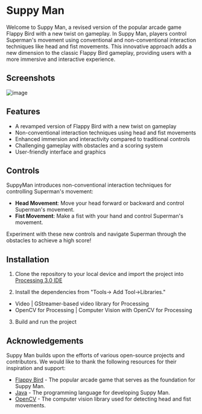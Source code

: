 
# Suppy Man

Welcome to Suppy Man, a revised version of the popular arcade game Flappy Bird with a new twist on gameplay. In Suppy Man, players control Superman's movement using conventional and non-conventional interaction techniques like head and fist movements. This innovative approach adds a new dimension to the classic Flappy Bird gameplay, providing users with a more immersive and interactive experience.



## Screenshots

![image](https://github.com/avanishgarg/SuppyMan/assets/44157009/446ee9a3-dde6-4303-94f4-ff843f90dc32)



## Features

- A revamped version of Flappy Bird with a new twist on gameplay
- Non-conventional interaction techniques using head and fist movements
- Enhanced immersion and interactivity compared to traditional controls
- Challenging gameplay with obstacles and a scoring system
- User-friendly interface and graphics


## Controls

SuppyMan introduces non-conventional interaction techniques for controlling Superman's movement:

- __Head Movement__: Move your head forward or backward and control Superman's movement.
- __Fist Movement__: Make a fist with your hand and control Superman's movement.

Experiment with these new controls and navigate Superman through the obstacles to achieve a high score!
## Installation

1. Clone the repository to your local device and import the project into [Processing 3.0 IDE](https://processing.org/download/)

2. Install the dependencies from "Tools-> Add Tool->Libraries."

- Video | GStreamer-based video library for Processing
- OpenCV for Processing | Computer Vision with OpenCV for Processing

3. Build and run the project



    
## Acknowledgements

Suppy Man builds upon the efforts of various open-source projects and contributors. We would like to thank the following resources for their inspiration and support:

- [Flappy Bird](https://en.wikipedia.org/wiki/Flappy_Bird) - The popular arcade game that serves as the foundation for Suppy Man.
- [Java](https://www.java.com/) - The programming language for developing Suppy Man.
- [OpenCV](https://www.java.com/) - The computer vision library used for detecting head and fist movements.

